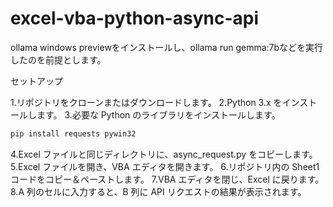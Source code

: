 # excel-vba-python-async-api

ollama windows previewをインストールし、ollama run gemma:7bなどを実行したのを前提とします。


セットアップ

1.リポジトリをクローンまたはダウンロードします。
2.Python 3.x をインストールします。
3.必要な Python のライブラリをインストールします。
```bash
pip install requests pywin32
```
4.Excel ファイルと同じディレクトリに、async_request.py をコピーします。
5.Excel ファイルを開き、VBA エディタを開きます。
6.リポジトリ内の Sheet1 コードをコピー＆ペーストします。
7.VBA エディタを閉じ、Excel に戻ります。
8.A 列のセルに入力すると、B 列に API リクエストの結果が表示されます。
